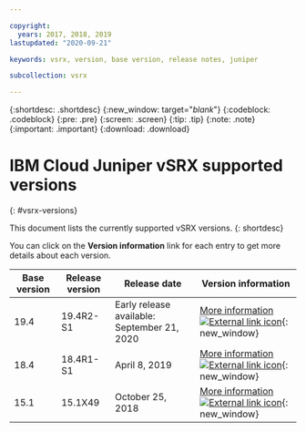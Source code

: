 ```yaml
---

copyright:
  years: 2017, 2018, 2019
lastupdated: "2020-09-21"

keywords: vsrx, version, base version, release notes, juniper

subcollection: vsrx

---
```


{:shortdesc: .shortdesc}
{:new_window: target="_blank_"}
{:codeblock: .codeblock}
{:pre: .pre}
{:screen: .screen}
{:tip: .tip}
{:note: .note}
{:important: .important}
{:download: .download}

# IBM Cloud Juniper vSRX supported versions
{: #vsrx-versions}

This document lists the currently supported vSRX versions.
{: shortdesc}

You can click on the **Version information** link for each entry to get more details about each version.

| Base version | Release version | Release date | Version information |
| --- | --- | --- | --- |
| 19.4 | 19.4R2-S1 | Early release available: September 21, 2020 | [More information ![External link icon](../../icons/launch-glyph.svg "External link icon")](https://kb.juniper.net/InfoCenter/index?page=content&id=TSB17827&actp=METADATA){: new_window} |
| 18.4 | 18.4R1-S1 | April 8, 2019 | [More information ![External link icon](../../icons/launch-glyph.svg "External link icon")](https://kb.juniper.net/InfoCenter/index?page=content&id=TSB17520&actp=METADATA){: new_window} |
| 15.1 | 15.1X49 | October 25, 2018 | [More information ![External link icon](../../icons/launch-glyph.svg "External link icon")](https://www.juniper.net/documentation/en_US/junos/information-products/topic-collections/release-notes/15.1x49-d120/junos-release-notes-15.1X49-D120.pdf){: new_window} |
